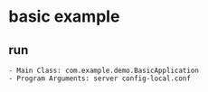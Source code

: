 # basic example

## run
    - Main Class: com.example.demo.BasicApplication
    - Program Arguments: server config-local.conf
